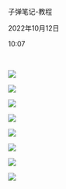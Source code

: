 子弹笔记-教程

2022年10月12日

10:07

 

![](../../assets/006_子弹笔记-教程_000.png)

![](../../assets/006_子弹笔记-教程_001.png)

![](../../assets/006_子弹笔记-教程_002.png)

![](../../assets/006_子弹笔记-教程_003.png)

![](../../assets/006_子弹笔记-教程_004.png)

![](../../assets/006_子弹笔记-教程_005.png)

![](../../assets/006_子弹笔记-教程_006.png)

![](../../assets/006_子弹笔记-教程_007.png)

 
